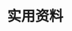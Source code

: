 ---
title: 实用资料
tag: [resource, overview]
layout: docs-overview
description: 浏览全部和风天气开发平台所必备的实用资料，这些是开发文档的必要补充信息，也是开发过程中的扩展工具，例如错误代码的说明、专业名词解释、预警类型、天气图标、城市列表等等。
permalink: /docs/resource/
ref: res-overview
---